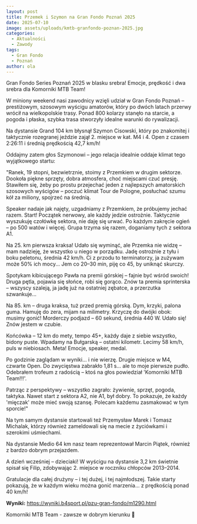 ```yaml
---
layout: post
title: Przemek i Szymon na Gran Fondo Poznań 2025
date: 2025-07-10
image: assets/uploads/kmtb-granfondo-poznan-2025.jpg
categories:
  - Aktualności
  - Zawody
tags:
  - Gran Fondo
  - Poznań
author: ola
---
```

Gran Fondo Series Poznań 2025 w blasku srebra! Emocje, prędkość i dwa srebra dla Komorniki MTB Team!
<!--more-->

W miniony weekend nasi zawodnicy wzięli udział w Gran Fondo Poznań – prestiżowym, szosowym wyścigu amatorów, który po dwóch latach przerwy wrócił na wielkopolskie trasy. Ponad 800 kolarzy stanęło na starcie, a pogoda i płaska, szybka trasa stworzyły idealne warunki do rywalizacji.

Na dystansie Grand 104 km błysnął Szymon Cisowski, który po znakomitej i taktycznie rozegranej jeździe zajął 2. miejsce w kat. M4 i 4. Open z czasem 2:26:11 i średnią prędkością 42,7 km/h!

Oddajmy zatem głos Szymonowi – jego relacja idealnie oddaje klimat tego wyjątkowego startu:

"Ranek, 19 stopni, bezwietrznie, stoimy z Przemkiem w drugim sektorze. Dookoła piękne sprzęty, dobra atmosfera, choć miejscami czuć presję. Stawiłem się, żeby po prostu przejechać jeden z najlepszych amatorskich szosowych wyścigów – poczuć klimat Tour de Pologne, posłuchać szumu kół za miliony, spojrzeć na średnią.

Speaker nadaje jak najęty, uzgadniamy z Przemkiem, że próbujemy jechać razem. Start! Początek nerwowy, ale każdy jedzie ostrożnie. Taktycznie wyszukuję czołówkę sektora, nie daję się urwać. Po każdym zakręcie ogień – po 500 watów i więcej. Grupa trzyma się razem, doganiamy tych z sektora A1.

Na 25. km pierwsza kraksa! Udało się wyminąć, ale Przemka nie widzę – mam nadzieję, że wszystko u niego w porządku. Jadę ostrożnie z tyłu i boku peletonu, średnia 42 km/h. Ci z przodu to terminatorzy, ja zużywam może 50% ich mocy... Jem co 20–30 min, piję co 45, by uniknąć skurczy.

Spotykam kibicującego Pawła na premii górskiej – fajnie być wśród swoich! Druga pętla, pojawia się słońce, robi się gorąco. Znów ta premia sprinterska – wszyscy szaleją, ja jadę już na ostatniej zębatce, a przerzutka szwankuje...

Na 85. km – druga kraksa, tuż przed premią górską. Dym, krzyki, palona guma. Hamuję do zera, mijam na milimetry. Krzyczę do dwójki obok: musimy gonić! Morderczy podjazd – 60 sekund, średnia 440 W. Udało się! Znów jestem w czubie.

Końcówka – 12 km do mety, tempo 45+, każdy daje z siebie wszystko, bidony puste. Wpadamy na Bułgarską – ostatni kilometr. Lecimy 58 km/h, puls w niebiosach. Meta! Emocje, speaker, medal.

Po godzinie zaglądam w wyniki... i nie wierzę. Drugie miejsce w M4, czwarte Open. Do zwycięstwa zabrakło 1,81 s... ale to moje pierwsze pudło. Odebrałem trofeum z radością – ktoś na głos powiedział 'Komorniki MTB Team!!!'.

Patrząc z perspektywy – wszystko zagrało: żywienie, sprzęt, pogoda, taktyka. Nawet start z sektora A2, nie A1, był dobry. To pokazuje, że każdy 'mięczak' może mieć swoją szansę. Polecam każdemu zasmakować w tym sporcie!"

Na tym samym dystansie startowali też Przemysław Marek i Tomasz Michalak, którzy również zameldowali się na mecie z życiówkami i szerokimi uśmiechami.

Na dystansie Medio 64 km nasz team reprezentował Marcin Piątek, również z bardzo dobrym przejazdem.

A dzień wcześniej – dzieciaki! W wyścigu na dystansie 3,2 km świetnie spisał się Filip, zdobywając 2. miejsce w roczniku chłopców 2013–2014.

Gratulacje dla całej drużyny – i tej dużej, i tej najmłodszej. Takie starty pokazują, że w każdym wieku można gonić marzenia... z prędkością ponad 40 km/h!

**Wyniki:** <https://wyniki.b4sport.pl/pzu-gran-fondo/m1290.html>

Komorniki MTB Team - zawsze w dobrym kierunku 🙂
